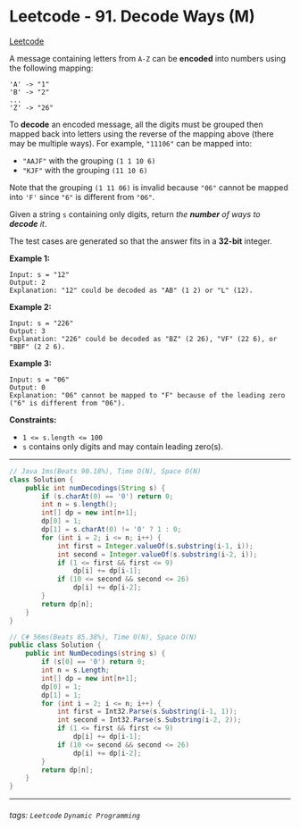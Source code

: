 # Leetcode - 91. Decode Ways (M)

[Leetcode](https://leetcode.com/problems/decode-ways/)

A message containing letters from `A-Z` can be **encoded** into numbers using the following mapping:
```
'A' -> "1"
'B' -> "2"
...
'Z' -> "26"
```
To **decode** an encoded message, all the digits must be grouped then mapped back into letters using the reverse of the mapping above (there may be multiple ways). For example, `"11106"` can be mapped into:

-   `"AAJF"` with the grouping `(1 1 10 6)`
-   `"KJF"` with the grouping `(11 10 6)`

Note that the grouping `(1 11 06)` is invalid because `"06"` cannot be mapped into `'F'` since `"6"` is different from `"06"`.

Given a string `s` containing only digits, return _the **number** of ways to **decode** it_.

The test cases are generated so that the answer fits in a **32-bit** integer.

**Example 1:**
```
Input: s = "12"
Output: 2
Explanation: "12" could be decoded as "AB" (1 2) or "L" (12).
```
**Example 2:**
```
Input: s = "226"
Output: 3
Explanation: "226" could be decoded as "BZ" (2 26), "VF" (22 6), or "BBF" (2 2 6).
```
**Example 3:**
```
Input: s = "06"
Output: 0
Explanation: "06" cannot be mapped to "F" because of the leading zero ("6" is different from "06").
```
**Constraints:**

-   `1 <= s.length <= 100`
-   `s` contains only digits and may contain leading zero(s).

---
```java
// Java 1ms(Beats 90.18%), Time O(N), Space O(N)
class Solution {
    public int numDecodings(String s) {
        if (s.charAt(0) == '0') return 0;
        int n = s.length();
        int[] dp = new int[n+1];
        dp[0] = 1; 
        dp[1] = s.charAt(0) != '0' ? 1 : 0;
        for (int i = 2; i <= n; i++) {
            int first = Integer.valueOf(s.substring(i-1, i));
            int second = Integer.valueOf(s.substring(i-2, i));
            if (1 <= first && first <= 9)
                dp[i] += dp[i-1];
            if (10 <= second && second <= 26)
                dp[i] += dp[i-2];
        }
        return dp[n];
    }
}
```

```csharp
// C# 56ms(Beats 85.38%), Time O(N), Space O(N)
public class Solution {
    public int NumDecodings(string s) {
        if (s[0] == '0') return 0;
        int n = s.Length;
        int[] dp = new int[n+1];
        dp[0] = 1;
        dp[1] = 1;
        for (int i = 2; i <= n; i++) {
            int first = Int32.Parse(s.Substring(i-1, 1));
            int second = Int32.Parse(s.Substring(i-2, 2));
            if (1 <= first && first <= 9)
                dp[i] += dp[i-1];
            if (10 <= second && second <= 26)
                dp[i] += dp[i-2];
        }
        return dp[n];
    }
}
```
---

###### tags: `Leetcode` `Dynamic Programming`
